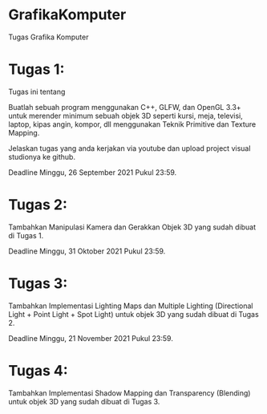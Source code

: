 # GrafikaKomputer
Tugas Grafika Komputer

# Tugas 1:
Tugas ini tentang

Buatlah sebuah program menggunakan C++, GLFW, dan OpenGL 3.3+ untuk merender minimum sebuah objek 3D seperti kursi, meja, televisi, laptop, kipas angin, kompor, dll menggunakan Teknik Primitive dan Texture Mapping. 

Jelaskan tugas yang anda kerjakan via youtube dan upload project visual studionya ke github. 

Deadline Minggu, 26 September 2021 Pukul 23:59.


# Tugas 2:

Tambahkan Manipulasi Kamera dan Gerakkan Objek 3D yang sudah dibuat di Tugas 1. 

Deadline Minggu, 31 Oktober 2021 Pukul 23:59.

# Tugas 3:

Tambahkan Implementasi Lighting Maps dan Multiple Lighting (Directional Light + Point Light + Spot Light) untuk objek 3D yang sudah dibuat di Tugas 2. 

Deadline Minggu, 21 November 2021 Pukul 23:59.

# Tugas 4:

Tambahkan Implementasi Shadow Mapping dan Transparency (Blending) untuk objek 3D yang sudah dibuat di Tugas 3. 
